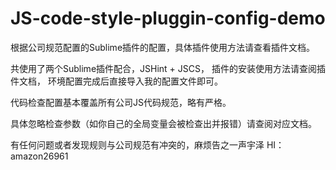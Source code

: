 # JS-code-style-pluggin-config-demo
根据公司规范配置的Sublime插件的配置，具体插件使用方法请查看插件文档。

共使用了两个Sublime插件配合，JSHint + JSCS， 插件的安装使用方法请查阅插件文档， 环境配置完成后直接导入我的配置文件即可。

代码检查配置基本覆盖所有公司JS代码规范，略有严格。

具体忽略检查参数（如你自己的全局变量会被检查出并报错）请查阅对应文档。

有任何问题或者发现规则与公司规范有冲突的，麻烦告之一声宇泽 HI：amazon26961
